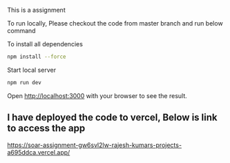This is a assignment

To run locally, Please checkout the code from master branch and run below command

To install all dependencies
```bash
npm install --force
```

Start local server
```bash
npm run dev
```

Open [http://localhost:3000](http://localhost:3000) with your browser to see the result.


## I have deployed the code to vercel, Below is link to access the app

https://soar-assignment-gw6svl2lw-rajesh-kumars-projects-a695ddca.vercel.app/


